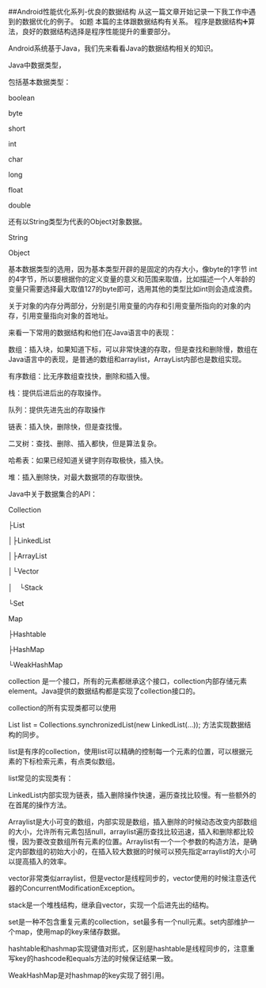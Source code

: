 ##Android性能优化系列-优良的数据结构
从这一篇文章开始记录一下我工作中遇到的数据优化的例子。
如题 本篇的主体跟数据结构有关系。
程序是数据结构➕算法，良好的数据结构选择是程序性能提升的重要部分。

Android系统基于Java，我们先来看看Java的数据结构相关的知识。


Java中数据类型，

包括基本数据类型：

boolean

byte  

short 

int

char

long

float

double 

还有以String类型为代表的Object对象数据。

String

Object

基本数据类型的选用，因为基本类型开辟的是固定的内存大小，像byte的1字节 int的4字节，所以要根据你的定义变量的意义和范围来取值，比如描述一个人年龄的变量只需要选择最大取值127的byte即可，选用其他的类型比如int则会造成浪费。

关于对象的内存分两部分，分别是引用变量的内存和引用变量所指向的对象的内存，引用变量指向对象的首地址。

来看一下常用的数据结构和他们在Java语言中的表现：

数组：插入块，如果知道下标，可以非常快速的存取，但是查找和删除慢，数组在Java语言中的表现，是普通的数组和arraylist，ArrayList内部也是数组实现。

有序数组：比无序数组查找快，删除和插入慢。

栈：提供后进后出的存取操作。

队列：提供先进先出的存取操作

链表：插入快，删除快，但是查找慢。

二叉树：查找、删除、插入都快，但是算法复杂。

哈希表：如果已经知道关键字则存取极快，插入快。

堆：插入删除快，对最大数据项的存取很快。

Java中关于数据集合的API：

Collection

├List

│├LinkedList

│├ArrayList

│└Vector

│　└Stack

└Set

Map

├Hashtable

├HashMap

└WeakHashMap

collection 是一个接口，所有的元素都继承这个接口，collection内部存储元素element。Java提供的数据结构都是实现了collection接口的。

collection的所有实现类都可以使用

List list = Collections.synchronizedList(new LinkedList(...)); 
方法实现数据结构的同步。

list是有序的collection，使用list可以精确的控制每一个元素的位置，可以根据元素的下标检索元素，有点类似数组。

list常见的实现类有：

LinkedList内部实现为链表，插入删除操作快速，遍历查找比较慢。有一些额外的在首尾的操作方法。

Arraylist是大小可变的数组，内部实现是数组，插入删除的时候动态改变内部数组的大小，允许所有元素包括null，arraylist遍历查找比较迅速，插入和删除都比较慢，因为要改变数组所有元素的位置。Arraylist有一个一个参数的构造方法，是确定内部数组的初始大小的，在插入较大数据的时候可以预先指定arraylist的大小可以提高插入的效率。

vector非常类似arraylist，但是vector是线程同步的，vector使用的时候注意迭代器的ConcurrentModificationException。

stack是一个堆栈结构，继承自vector，实现一个后进先出的结构。

set是一种不包含重复元素的collection，set最多有一个null元素。set内部维护一个map，使用map的key来储存数据。

hashtable和hashmap实现键值对形式，区别是hashtable是线程同步的，注意重写key的hashcode和equals方法的时候保证结果一致。

WeakHashMap是对hashmap的key实现了弱引用。




